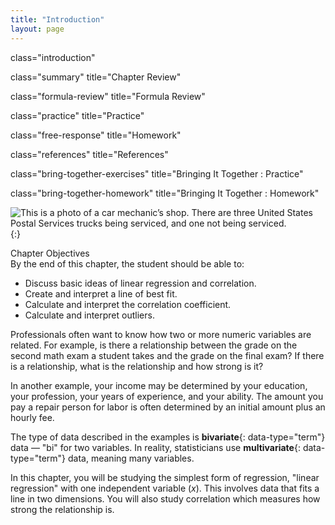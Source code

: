 ```yaml
---
title: "Introduction"
layout: page
---
```



<cnx-pi data-type="cnx.flag.introduction"> class="introduction" </cnx-pi>

<cnx-pi data-type="cnx.eoc">class="summary" title="Chapter Review"</cnx-pi>

<cnx-pi data-type="cnx.eoc">class="formula-review" title="Formula Review"</cnx-pi>

<cnx-pi data-type="cnx.eoc">class="practice" title="Practice"</cnx-pi>

<cnx-pi data-type="cnx.eoc">class="free-response" title="Homework"</cnx-pi>

<cnx-pi data-type="cnx.eoc">class="references" title="References"</cnx-pi>

<cnx-pi data-type="cnx.eoc">class="bring-together-exercises" title="Bringing It Together : Practice"</cnx-pi>

<cnx-pi data-type="cnx.eoc">class="bring-together-homework" title="Bringing It Together : Homework"</cnx-pi>

 ![This is a photo of a car mechanic&#x2019;s shop. There are three United States Postal Services trucks being serviced, and one not being serviced.](../resources/CNX_Stats_C12_CO.jpg "Linear regression and correlation can help you determine if an auto mechanic&#x2019;s salary is related to his work experience. (credit: Joshua Rothhaas)"){:}

<div data-type="note" data-has-label="true" class="chapter-objectives" data-label="" markdown="1">
<div data-type="title">
Chapter Objectives
</div>
By the end of this chapter, the student should be able to:

* Discuss basic ideas of linear regression and correlation.
* Create and interpret a line of best fit.
* Calculate and interpret the correlation coefficient.
* Calculate and interpret outliers.

</div>

Professionals often want to know how two or more numeric variables are related. For example, is there a relationship between the grade on the second math exam a student takes and the grade on the final exam? If there is a relationship, what is the relationship and how strong is it?

In another example, your income may be determined by your education, your profession, your years of experience, and your ability. The amount you pay a repair person for labor is often determined by an initial amount plus an hourly fee.

The type of data described in the examples is **bivariate**{: data-type="term"} data — \"bi\" for two variables. In reality, statisticians use **multivariate**{: data-type="term"} data, meaning many variables.

In this chapter, you will be studying the simplest form of regression, \"linear regression\" with one independent variable (*x*). This involves data that fits a line in two dimensions. You will also study correlation which measures how strong the relationship is.

